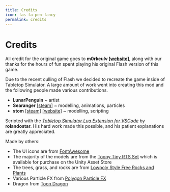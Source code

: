 ```yaml
---
title: Credits
icon: fas fa-pen-fancy
permalink: credits
---
```


# Credits

All credit for the original game goes to **m0rkeulv [[website]](http://m0rkeulv.net/)**, along with our thanks for the hours of fun spent playing his original Flash version of this game.

Due to the recent culling of Flash we decided to recreate the game inside of Tabletop Simulator. A large amount of work went into creating this mod and the following people made various contributions. 

* **LunarPenguin** ~ artist
* **Searanger** [[steam]](https://steamcommunity.com/id/Searangerx) ~ modelling, animations, particles
* **stom** [[steam]](https://steamcommunity.com/id/st0m) [[website]](https://stom66.co.uk/) ~ modelling, scripting

<div class="alert alert-primary" role="alert">
    Scripted with the <i><a href="https://github.com/rolandostar/tabletopsimulator-lua-vscode">Tabletop Simulator Lua Extension for VSCode</a></i> by <b>rolandostar</b>. His hard work made this possible, and his patient explanations are greatly appreciated.
</div>

Made by others:

* The UI icons are from [FontAwesome](https://fontawesome.com/icons?d=gallery)
* The majority of the models are from the [Toony Tiny RTS Set](https://assetstore.unity.com/packages/3d/characters/toony-tiny-rts-set-135258) which is available for purchase on the Unity Asset Store
* The trees, grass, and rocks are from [Lowpoly Style Free Rocks and Plants](https://assetstore.unity.com/packages/3d/environments/landscapes/lowpoly-style-free-rocks-and-plants-145133)
* Various Particle FX from [Polygon Particle FX](https://assetstore.unity.com/packages/vfx/particles/polygon-particle-fx-168372)
* Dragon from [Toon Dragon](https://assetstore.unity.com/packages/3d/characters/toon-dragon-40088)